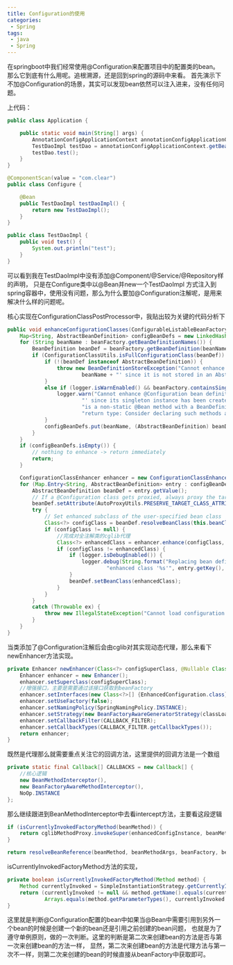 ```yaml
---
title: Configuration的使用
categories:
 - Spring
tags: 
 - java
 - Spring
---
```


在springboot中我们经常使用@Configuration来配置项目中的配置类的bean。
那么它到底有什么用呢。追根溯源，还是回到spring的源码中来看。
首先演示下不加@Configuration的场景，其实可以发现bean依然可以注入进来，没有任何问题。

上代码：
````java
public class Application {

	public static void main(String[] args) {
		AnnotationConfigApplicationContext annotationConfigApplicationContext = new AnnotationConfigApplicationContext(Configure.class);
		TestDaoImpl testDao = annotationConfigApplicationContext.getBean(TestDaoImpl.class);
		testDao.test();
	}
}

@ComponentScan(value = "com.clear")
public class Configure {

	@Bean
	public TestDaoImpl testDaoImpl() {
		return new TestDaoImpl();
	}
}

public class TestDaoImpl {
	public void test() {
        System.out.println("test");
    }
}
````
可以看到我在TestDaoImpl中没有添加@Component/@Service/@Repository样的声明，
只是在Configure类中以@Bean并new一个TestDaoImpl
方式注入到spring容器中，使用没有问题，那么为什么要加@Configuration注解呢，是用来解决什么样的问题呢。

核心实现在ConfigurationClassPostProcessor中，我贴出较为关键的代码分析下

````java
public void enhanceConfigurationClasses(ConfigurableListableBeanFactory beanFactory) {
    Map<String, AbstractBeanDefinition> configBeanDefs = new LinkedHashMap<>();
    for (String beanName : beanFactory.getBeanDefinitionNames()) {
        BeanDefinition beanDef = beanFactory.getBeanDefinition(beanName);
        if (ConfigurationClassUtils.isFullConfigurationClass(beanDef)) {
            if (!(beanDef instanceof AbstractBeanDefinition)) {
                throw new BeanDefinitionStoreException("Cannot enhance @Configuration bean definition '" +
                        beanName + "' since it is not stored in an AbstractBeanDefinition subclass");
            }
            else if (logger.isWarnEnabled() && beanFactory.containsSingleton(beanName)) {
                logger.warn("Cannot enhance @Configuration bean definition '" + beanName +
                        "' since its singleton instance has been created too early. The typical cause " +
                        "is a non-static @Bean method with a BeanDefinitionRegistryPostProcessor " +
                        "return type: Consider declaring such methods as 'static'.");
            }
            configBeanDefs.put(beanName, (AbstractBeanDefinition) beanDef);
        }
    }
    if (configBeanDefs.isEmpty()) {
        // nothing to enhance -> return immediately
        return;
    }

    ConfigurationClassEnhancer enhancer = new ConfigurationClassEnhancer();
    for (Map.Entry<String, AbstractBeanDefinition> entry : configBeanDefs.entrySet()) {
        AbstractBeanDefinition beanDef = entry.getValue();
        // If a @Configuration class gets proxied, always proxy the target class
        beanDef.setAttribute(AutoProxyUtils.PRESERVE_TARGET_CLASS_ATTRIBUTE, Boolean.TRUE);
        try {
            // Set enhanced subclass of the user-specified bean class
            Class<?> configClass = beanDef.resolveBeanClass(this.beanClassLoader);
            if (configClass != null) {
                //完成对全注解类的cglib代理
                Class<?> enhancedClass = enhancer.enhance(configClass, this.beanClassLoader);
                if (configClass != enhancedClass) {
                    if (logger.isDebugEnabled()) {
                        logger.debug(String.format("Replacing bean definition '%s' existing class '%s' with " +
                                "enhanced class '%s'", entry.getKey(), configClass.getName(), enhancedClass.getName()));
                    }
                    beanDef.setBeanClass(enhancedClass);
                }
            }
        }
        catch (Throwable ex) {
            throw new IllegalStateException("Cannot load configuration class: " + beanDef.getBeanClassName(), ex);
        }
    }
}
````
当类添加了@Configuration注解后会由cglib对其实现动态代理，那么来看下newEnhancer方法实现。
````java
private Enhancer newEnhancer(Class<?> configSuperClass, @Nullable ClassLoader classLoader) {
    Enhancer enhancer = new Enhancer();
    enhancer.setSuperclass(configSuperClass);
    //增强接口，主要是需要通过该接口获取到beanFactory
    enhancer.setInterfaces(new Class<?>[] {EnhancedConfiguration.class});
    enhancer.setUseFactory(false);
    enhancer.setNamingPolicy(SpringNamingPolicy.INSTANCE);
    enhancer.setStrategy(new BeanFactoryAwareGeneratorStrategy(classLoader));
    enhancer.setCallbackFilter(CALLBACK_FILTER);
    enhancer.setCallbackTypes(CALLBACK_FILTER.getCallbackTypes());
    return enhancer;
}
````
既然是代理那么就需要重点关注它的回调方法，这里提供的回调方法是一个数组
````java
private static final Callback[] CALLBACKS = new Callback[] {
    //核心逻辑
    new BeanMethodInterceptor(),
    new BeanFactoryAwareMethodInterceptor(),
    NoOp.INSTANCE
};
````
那么继续跟进到BeanMethodInterceptor中去看intercept方法，主要看这段逻辑
````java
if (isCurrentlyInvokedFactoryMethod(beanMethod)) {
    return cglibMethodProxy.invokeSuper(enhancedConfigInstance, beanMethodArgs);
}

return resolveBeanReference(beanMethod, beanMethodArgs, beanFactory, beanName);
````
isCurrentlyInvokedFactoryMethod方法的实现，
````java
private boolean isCurrentlyInvokedFactoryMethod(Method method) {
    Method currentlyInvoked = SimpleInstantiationStrategy.getCurrentlyInvokedFactoryMethod();
    return (currentlyInvoked != null && method.getName().equals(currentlyInvoked.getName()) &&
            Arrays.equals(method.getParameterTypes(), currentlyInvoked.getParameterTypes()));
}
````
这里就是判断@Configuration配置的bean中如果当@Bean中需要引用到另外一个bean的时候是创建一个新的bean还是引用之前创建的bean问题，
也就是为了遵守单例原则，做的一次判断。这里的判断是第二次来创建bean的方法是否与第一次来创建bean的方法一样，
显然，第二次来创建bean的方法是代理方法与第一次不一样，则第二次来创建的bean的时候直接从beanFactory中获取即可。





